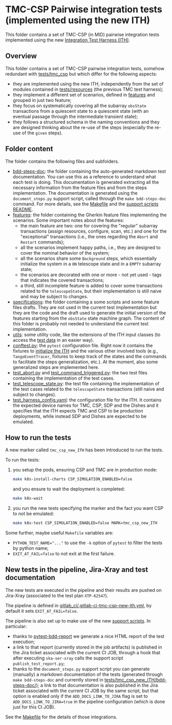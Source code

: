 # TMC-CSP Pairwise integration tests (implemented using the new ITH)

This folder contains a set of TMC-CSP (in MID) pairwise integration tests
implemented using the new
[Integration Test Harness (ITH)](https://developer.skao.int/projects/ska-integration-test-harness/en/latest/?badge=latest).

## Overview

This folder contains a set of TMC-CSP pairwise integration tests, somehow
redundant with [tests/tmc_csp](../tmc_csp/) but which differ for the following
aspects:

- they are implemented using the new ITH, independently from the
 set of modules contained in [tests/resources](../resources/) (the previous
 TMC test harness);
- they implement a different set of scenarios, defined in 
  [features](features/) and grouped in just two feature;
- they focus on systematically covering all the subarray `obsState`
  transactions from a quiescent state to a quiescent state (with an
  eventual passage through the intermediate transient state); 
- they follows a structured schema in the naming conventions and
  they are designed thinking about the re-use of the steps (especially
  the re-use of the `given` steps).

## Folder content

The folder contains the following files and subfolders.

- [bdd-steps-doc](bdd-steps-doc/): the folder containing the
  auto-generated markdown test documentation. You can use this as a reference to
  understand what each test is doing. This documentation is generated
  extracting all the necessary information from the feature files
  and from the steps implementation. The documentation is generated
  using the `document_steps.py` support script, called through the
  `make bdd-steps-doc` command. For more details, see the
  [Makefile](../../Makefile) and the
  [support scripts README](../../helper_scripts/README.md).
- [features](features/): the folder containing the Gherkin feature files
  implementing the scenarios. Some important notes about the features:
  - the main feature are two: one for covering the "regular" subarray
    transactions (assign resources, configure, scan, etc.)
    and one for the "exceptional" transactions (i.e., the ones regarding
    the `Abort` and `Restart` commands);
  - all the scenarios implement happy paths, i.e., they are designed
    to cover the nominal behavior of the system;
  - all the scenarios share some `Background` steps, which essentially
    initialize the system in a `ON` telescope state and in a `EMPTY`
    subarray state;
  - the scenarios are decorated with one or more - not yet used - tags
    that indicates the covered transactions;
  - a third, still incomplete feature is added to cover some transactions
    related to the `telescopeState`, but their implementation is still
    naive and may be subject to changes.
- [specifications](specifications/): the folder containing a some scripts and
  some feature files drafts. They are not used in the current test
  implementation but they are the code and the draft used to generate
  the initial version of the features starting from the `obsState` state
  machine graph. The content of this folder is probably not needed
  to understand the current test implementation.
- [utils](utils/): some utility code, like the extensions of the ITH
  input classes (to access the [test data](../data/) in an easier way).
- [conftest.py](conftest.py): the `pytest` configuration file. Right now it
  contains the fixtures to
  [initialize the ITH](https://developer.skao.int/projects/ska-integration-test-harness/en/latest/getting_started.html)
  and the various other involved tools (e.g., `TangoEventTracer`, fixtures
  to keep track of the states and the commands to facilitate the
  steps generalization, etc.). At the moment, also some generalized steps
  are implemented here.
- [test_abort.py](test_abort.py) and
  [test_command_triggered.py](test_command_triggered.py):
  the two test files containing the implementation of the test cases.
- [test_telescope_state.py](test_telescope_state.py): the test file
  containing the implementation of the test cases related to the
  `telescopeState` transactions (still naive and subject to changes).
- [test_harness_config.yaml](test_harness_config.yaml): the configuration
  file for the ITH. It contains the expected device names for TMC, CSP,
  SDP and the Dishes and it specifies that the ITH expects TMC and CSP
  to be production deployments, while instead SDP and Dishes are
  expected to be emulated.

## How to run the tests

A new marker called `tmc_csp_new_ITH` has been introduced to
run the tests.

To run the tests:

1. you setup the pods, ensuring CSP and TMC are in production mode:

    ```bash
    make k8s-install-charts CSP_SIMULATION_ENABLED=false
    ```
   and you ensure to wait the deployment is completed:

    ```bash
    make k8s-wait
    ```

2. you run the new tests specifying the marker and the fact you
   want CSP to not be emulated:

    ```bash
    make k8s-test CSP_SIMULATION_ENABLED=false MARK=tmc_csp_new_ITH
    ```

Some further, maybe useful `Makefile` variables are:

- `PYTHON_TEST_NAME="..."` to use the `-k` option of `pytest` to
  filter the tests by python name;
- `EXIT_AT_FAIL=false` to not exit at the first failure.

## New tests in the pipeline, Jira-Xray and test documentation

The new tests are executed in the pipeline and their results are pushed
on Jira-Xray (associated to the test plan `XTP-62547`).

The pipeline is defined in
[gitlab_ci/.gitlab-ci-tmc-csp-new-ith.yml](../../gitlab_ci/.gitlab-ci-tmc-csp-new-ith.yml),
by default it sets `EXIT_AT_FAIL=false`.

The pipeline is also set up to make use of the new
[support scripts](../../helper_scripts/README.md). In particular:

- thanks to
  [pytest-bdd-report](https://github.com/mattiamonti/pytest-bdd-report)
  we generate a nice HTML report of the test execution;
- a link to that report (currently stored in the job artifacts) is
  published in the Jira ticket associated with the current CI JOB, through
  a hook that after executing `ska-ser-xray` calls the support script
  `publish_test_report.py`;
- thanks to the `document_steps.py` support script you can generate
  (manually) a markdown documentation of the tests (generated through
  `make bdd-steps-doc` and currently stored
  in [tests/tmc_csp_new_ITH/bdd-steps-doc/](bdd-steps-doc/index.md));
  a link to that documentation is also published in the Jira ticket
  associated with the current CI JOB by the same script, but that
  option is enabled only if the `ADD_DOCS_LINK_TO_JIRA` flag is set to
  `ADD_DOCS_LINK_TO_JIRA=true` in the pipeline configuration (which
  is done just for this CI JOB).

See the [Makefile](../../Makefile) for the details of those integrations.





